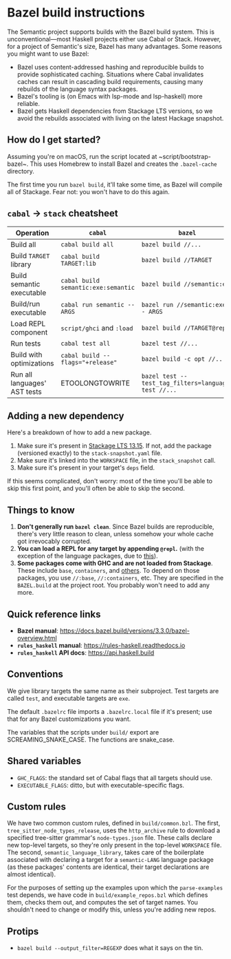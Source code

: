 # Bazel build instructions

The Semantic project supports builds with the Bazel build system. This is unconventional—most Haskell projects either use Cabal or Stack. However, for a project of Semantic's size, Bazel has many advantages. Some reasons you might want to use Bazel:

* Bazel uses content-addressed hashing and reproducible builds to provide sophisticated caching. Situations where Cabal invalidates caches can result in cascading build requirements, causing many rebuilds of the language syntax packages.
* Bazel's tooling is (on Emacs with lsp-mode and lsp-haskell) more reliable.
* Bazel gets Haskell dependencies from Stackage LTS versions, so we avoid the rebuilds associated with living on the latest Hackage snapshot.

## How do I get started?

Assuming you're on macOS, run the script located at ~script/bootstrap-bazel~. This uses Homebrew to install Bazel and creates the `.bazel-cache` directory.

The first time you run `bazel build`, it'll take some time, as Bazel will compile all of Stackage. Fear not: you won't have to do this again.

## `cabal` → `stack` cheatsheet

| Operation                    | `cabal`                             | `bazel`                                             |
|------------------------------|-------------------------------------|-----------------------------------------------------|
| Build all                    | `cabal build all`                   | `bazel build //...`                                 |
| Build `TARGET` library       | `cabal build TARGET:lib`            | `bazel build //TARGET`                              |
| Build semantic executable    | `cabal build semantic:exe:semantic` | `bazel build //semantic:exe`                        |
| Build/run executable         | `cabal run semantic -- ARGS`        | `bazel run //semantic:exe -- ARGS`                  |
| Load REPL component          | `script/ghci` and `:load`           | `bazel build //TARGET@repl`                         |
| Run tests                    | `cabal test all`                    | `bazel test //...`                                  |
| Build with optimizations     | `cabal build --flags="+release"`    | `bazel build -c opt //...`                          |
| Run all languages' AST tests | ETOOLONGTOWRITE                     | `bazel test --test_tag_filters=language-test //...` |

## Adding a new dependency

Here's a breakdown of how to add a new package.

1. Make sure it's present in [Stackage LTS 13.15](https://www.stackage.org/lts-13.15). If not, add the package (versioned exactly) to the `stack-snapshot.yaml` file.
2. Make sure it's linked into the `WORKSPACE` file, in the `stack_snapshot` call.
3. Make sure it's present in your target's `deps` field.

If this seems complicated, don't worry: most of the time you'll be able to skip this first point, and you'll often be able to skip the second.

## Things to know

1. **Don't generally run `bazel clean`**. Since Bazel builds are reproducible, there's very little reason to clean, unless somehow your whole cache got irrevocably corrupted.
2. **You can load a REPL for any target by appending `@repl`.** (with the exception of the language packages, due to [this](https://github.com/tweag/rules_haskell/issues/1377)).
3. **Some packages come with GHC and are not loaded from Stackage**. These include `base`, `containers`, and [others](https://downloads.haskell.org/~ghc/latest/docs/html/users_guide/8.10.1-notes.html?highlight=bytestring#included-libraries). To depend on those packages, you use `//:base`, `//:containers`, etc. They are specified in the `BAZEL.build` at the project root. You probably won't need to add any more.

## Quick reference links

* **Bazel manual**: https://docs.bazel.build/versions/3.3.0/bazel-overview.html
* **`rules_haskell` manual**: https://rules-haskell.readthedocs.io
* **`rules_haskell` API docs**: https://api.haskell.build

## Conventions

We give library targets the same name as their subproject. Test targets are called `test`, and executable targets are `exe`.

The default `.bazelrc` file imports a `.bazelrc.local` file if it's present; use that for any Bazel customizations you want.

The variables that the scripts under `build/` export are SCREAMING_SNAKE_CASE. The functions are snake_case.

## Shared variables

* `GHC_FLAGS`: the standard set of Cabal flags that all targets should use.
* `EXECUTABLE_FLAGS`: ditto, but with executable-specific flags.

## Custom rules

We have two common custom rules, defined in `build/common.bzl`. The first, `tree_sitter_node_types_release`, uses the `http_archive` rule to download a specified tree-sitter grammar's `node-types.json` file. These calls declare new top-level targets, so they're only present in the top-level `WORKSPACE` file. The second, `semantic_language_library`, takes care of the boilerplate associated with declaring a target for a `semantic-LANG` language package (as these packages' contents are identical, their target declarations are almost identical).

For the purposes of setting up the examples upon which the `parse-examples` test depends, we have code in `build/example_repos.bzl` which defines them, checks them out, and computes the set of target names. You shouldn't need to change or modify this, unless you're adding new repos.

## Protips

* `bazel build --output_filter=REGEXP` does what it says on the tin.

